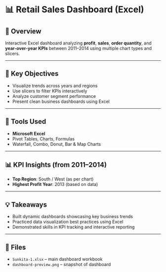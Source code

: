 # 📊 Retail Sales Dashboard (Excel)

## 📌 Overview
Interactive Excel dashboard analyzing **profit**, **sales**, **order quantity**, and **year-over-year KPIs** between 2011–2014 using multiple chart types and slicers.

---

## 🎯 Key Objectives

- Visualize trends across years and regions
- Use slicers to filter KPIs interactively
- Analyze customer segment performance
- Present clean business dashboards using Excel

---

## 🧰 Tools Used

- **Microsoft Excel**
- Pivot Tables, Charts, Formulas
- Waterfall, Combo, Donut, Bar & Map Charts

---

## 📊 KPI Insights (from 2011–2014)

- **Top Region**: South / West (as per chart)
- **Highest Profit Year**: 2013 (based on data)

---

## 💡 Takeaways

- Built dynamic dashboards showcasing key business trends
- Practiced data visualization best practices using Excel
- Demonstrated skills in KPI tracking and interactive reporting

---

## 📁 Files

- `Sunkita-1.xlsx` – main dashboard workbook
- `dashboard-preview.png` – snapshot of dashboard
